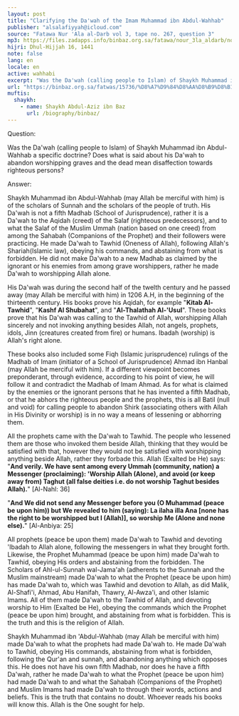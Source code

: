 ```yaml
---
layout: post
title: "Clarifying the Da'wah of the Imam Muhammad ibn Abdul-Wahhab"
publisher: "alsalafiyyah@icloud.com"
source: "Fatawa Nur 'Ala al-Darb vol 3, tape no. 267, question 3"
mp3: https://files.zadapps.info/binbaz.org.sa/fatawa/nour_3la_aldarb/nour_828/nour_82803.mp3
hijri: Dhul-Hijjah 16, 1441
note: false
lang: en
locale: en
active: wahhabi
excerpt: "Was the Da'wah (calling people to Islam) of Shaykh Muhammad ibn Abdul-Wahhab a specific doctrine?"
url: "https://binbaz.org.sa/fatwas/15736/%D8%A7%D9%84%D8%AA%D8%B9%D8%B1%D9%8A%D9%81-%D8%A8%D8%AF%D8%B9%D9%88%D8%A9-%D8%A7%D9%84%D8%B4%D9%8A%D8%AE-%D9%85%D8%AD%D9%85%D8%AF-%D8%A8%D9%86-%D8%B9%D8%A8%D8%AF-%D8%A7%D9%84%D9%88%D9%87%D8%A7%D8%A8"
muftis:
  shaykh: 
    - name: Shaykh Abdul-Aziz ibn Baz
      url: /biography/binbaz/
---
```


Question:

Was the Da'wah (calling people to Islam) of Shaykh Muhammad ibn Abdul-Wahhab a specific doctrine? Does what is said about his Da'wah to abandon worshipping graves and the dead mean disaffection towards righteous persons? 

Answer:

Shaykh Muhammad ibn Abdul-Wahhab (may Allah be merciful with him) is of the scholars of Sunnah and the scholars of the people of truth. His Da'wah is not a fifth Madhab (School of Jurisprudence), rather it is a Da'wah to the Aqidah (creed) of the Salaf (righteous predecessors), and to what the Salaf of the Muslim Ummah (nation based on one creed) from among the Sahabah (Companions of the Prophet) and their followers were practicing. He made Da'wah to Tawhid (Oneness of Allah), following Allah's Shariah(Islamic law), obeying his commands, and abstaining from what is forbidden. He did not make Da'wah to a new Madhab as claimed by the ignorant or his enemies from among grave worshippers, rather he made Da'wah to worshipping Allah alone. 

His Da'wah was during the second half of the twelth century and he passed away (may Allah be merciful with him) in 1206 A.H, in the beginning of the thirteenth century. His books prove his Aqidah, for example "**Kitab Al-Tawhid**", "**Kashf Al Shubahat**", and "**Al-Thalathah Al-'Usul**". These books prove that his Da'wah was calling to the Tawhid of Allah, worshipping Allah sincerely and not invoking anything besides Allah, not angels, prophets, idols, Jinn (creatures created from fire) or humans. Ibadah (worship) is Allah's right alone. 

These books also included some Fiqh (Islamic jurisprudence) rulings of the Madhab of Imam (initiator of a School of Jurisprudence) Ahmad ibn Hanbal (may Allah be merciful with him). If a different viewpoint becomes preponderant, through evidence, according to his point of view, he will follow it and contradict the Madhab of Imam Ahmad. As for what is claimed by the enemies or the ignorant persons that he has invented a fifth Madhab, or that he abhors the righteous people and the prophets, this is all Batil (null and void) for calling people to abandon Shirk (associating others with Allah in His Divinity or worship) is in no way a means of lessening or abhorring them. 

All the prophets came with the Da'wah to Tawhid. The people who lessened them are those who invoked them beside Allah, thinking that they would be satisfied with that, however they would not be satisfied with worshipping anything beside Allah, rather they forbade this. Allah (Exalted be He) says: "**And verily. We have sent among every Ummah (community, nation) a Messenger (proclaiming): 'Worship Allah (Alone), and avoid (or keep away from) Taghut (all false deities i.e. do not worship Taghut besides Allah).**" [Al-Nahl: 36]

"**And We did not send any Messenger before you (O Muhammad (peace be upon him)) but We revealed to him (saying): La ilaha illa Ana [none has the right to be worshipped but I (Allah)], so worship Me (Alone and none else).**" [Al-Anbiya: 25]

All prophets (peace be upon them) made Da'wah to Tawhid and devoting 'Ibadah to Allah alone, following the messengers in what they brought forth. Likewise, the Prophet Muhammad (peace be upon him) made Da'wah to Tawhid, obeying His orders and abstaining from the forbidden. The Scholars of Ahl-ul-Sunnah wal-Jama'ah (adherents to the Sunnah and the Muslim mainstream) made Da'wah to what the Prophet (peace be upon him) has made Da'wah to, which was Tawhid and devotion to Allah, as did Malik, Al-Shafi'i, Ahmad, Abu Hanifah, Thawry, Al-Awza'i, and other Islamic Imams. All of them made Da'wah to the Tawhid of Allah, and devoting worship to Him (Exalted be He), obeying the commands which the Prophet (peace be upon him) brought, and abstaining from what is forbidden. This is the truth and this is the religion 
of Allah. 

Shaykh Muhammad ibn 'Abdul-Wahhab (may Allah be merciful with him) made Da'wah to what the prophets had made Da'wah to. He made Da'wah to Tawhid, obeying His commands, abstaining from what is forbidden, following the Qur'an and sunnah, and abandoning anything which opposes this. He does not have his own fifth Madhab, nor does he have a fifth Da'wah, rather he made Da'wah to what the Prophet (peace be upon him) had made Da'wah to and what the Sahabah (Companions of the Prophet) and Muslim Imams had made Da'wah to through their words, actions and beliefs. This is the truth that contains no doubt. Whoever reads his books will know this. Allah is the One sought for help. 

